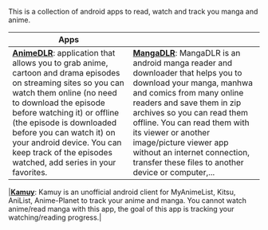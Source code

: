 This is a collection of android apps to read, watch and track you manga and anime.

|Apps||
|---|---|
|**[AnimeDLR](animedlr.md)**: application that allows you to grab anime, cartoon and drama episodes on streaming sites so you can watch them online (no need to download the episode before watching it) or offline (the episode is downloaded before you can watch it) on your android device. You can keep track of the episodes watched, add series in your favorites.|**[MangaDLR](mangadlr.md)**: MangaDLR is an android manga reader and downloader that helps you to download your manga, manhwa and comics from many online readers and save them in zip archives so you can read them offline. You can read them with its viewer or another image/picture viewer app without an internet connection, transfer these files to another device or computer,...|

|**[Kamuy](kamuy.md)**: Kamuy is an unofficial android client for MyAnimeList, Kitsu, AniList, Anime-Planet to track your anime and manga. You cannot watch anime/read manga with this app, the goal of this app is tracking your watching/reading progress.|

